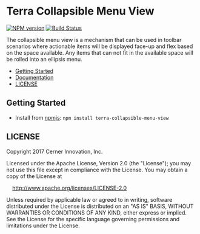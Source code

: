 # Terra Collapsible Menu View


[![NPM version](https://badgen.net/npm/v/terra-collapsible-menu-view)](https://www.npmjs.org/package/terra-collapsible-menu-view)
[![Build Status](https://badgen.net/travis/cerner/terra-core)](https://travis-ci.org/cerner/terra-core)

The collapsible menu view is a mechanism that can be used in toolbar scenarios where actionable items will be displayed face-up and flex based on the space available. Any items that can not fit in the available space will be rolled into an ellipsis menu.

- [Getting Started](#getting-started)
- [Documentation](https://github.com/cerner/terra-core/tree/master/packages/terra-collapsible-menu-view/docs)
- [LICENSE](#license)

## Getting Started

- Install from [npmjs](https://www.npmjs.com): `npm install terra-collapsible-menu-view`

## LICENSE

Copyright 2017 Cerner Innovation, Inc.

Licensed under the Apache License, Version 2.0 (the "License"); you may not use this file except in compliance with the License. You may obtain a copy of the License at

&nbsp;&nbsp;&nbsp;&nbsp;http://www.apache.org/licenses/LICENSE-2.0

Unless required by applicable law or agreed to in writing, software distributed under the License is distributed on an "AS IS" BASIS, WITHOUT WARRANTIES OR CONDITIONS OF ANY KIND, either express or implied. See the License for the specific language governing permissions and limitations under the License.
